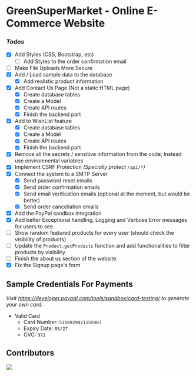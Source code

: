 # GreenSuperMarket - Online E-Commerce Website

### *Todos*
- [X] Add Styles (CSS, Bootstrap, etc)
  - [ ] Add Styles to the order confirmation email
- [ ] Make File Uploads More Secure
- [X] Add / Load sample data to the database
  - [X] Add realistic product information
- [X] Add Contact Us Page (Not a static HTML page)
  - [X] Create database tables
  - [X] Create a Model
  - [X] Create API routes
  - [X] Finish the backend part
- [X] Add to WishList feature
  - [X] Create database tables
  - [X] Create a Model
  - [X] Create API routes
  - [X] Finish the backend part
- [X] Remove all the secrets / sensitive information from the code; Instead use environmental variables
- [X] Implement CSRF Protection *(Specially protect `/api/*`)*
- [X] Connect the system to a SMTP Server
  - [X] Send password reset emails
  - [X] Send order confirmation emails
  - [X] Send email verification emails (optional at the moment, but would be better)
  - [X] Send order cancellation emails
- [X] Add the PayPal sandbox integration
- [X] Add better Exceptional handling, Logging and Verbose Error messages for users to see.
- [ ] Show random featured products for every user (should check the visibility of products)
- [ ] Update the `Product.getProducts` function and add functionalities to filter products by visibility.
- [ ] Finish the about us section of the website.
- [X] Fix the Signup page's form

## Sample Credentials For Payments
*Visit https://developer.paypal.com/tools/sandbox/card-testing/ to generate your own card.*
- Valid Card
  - Card Number: `5110929971155987`
  - Expiry Date: `05/27`
  - CVC: `971`

## Contributors
<img src="https://contrib.rocks/image?repo=isira-adithya/PUSL2024">